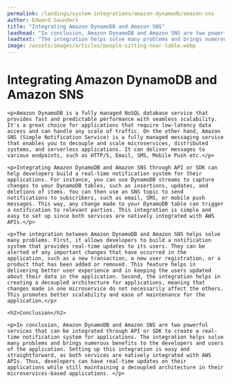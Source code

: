 ```yaml
---
permalink: /landings/system-integrations/amazon-dynamodb/amazon-sns
author: Edward Saunders
title: "Integrating Amazon DynamoDB and Amazon SNS"
leadhead: "In conclusion, Amazon DynamoDB and Amazon SNS are two powerful services that can be integrated through API or SDK to create a real-time notification system for applications"
leadtext: "The integration helps solve many problems and brings numerous benefits to the developers and users of the application. Setting up this integration is easy and straightforward, as both services are natively integrated with AWS APIs. Thus, developers can have real-time updates on their applications while still maintaining a decoupled architecture in their microservices-based applications."
image: /assets/images/articles/people-sitting-near-table.webp
---
```

<div class="arttext">    <h1>Integrating Amazon DynamoDB and Amazon SNS</h1>
    
    <p>Amazon DynamoDB is a fully managed NoSQL database service that provides fast and predictable performance with seamless scalability. It's a great choice for applications that require low-latency data access and can handle any scale of traffic. On the other hand, Amazon SNS (Simple Notification Service) is a fully managed messaging service that enables you to decouple and scale microservices, distributed systems, and serverless applications. It can deliver messages to various endpoints, such as HTTP/S, Email, SMS, Mobile Push etc.</p>

    <p>Integrating Amazon DynamoDB and Amazon SNS through API or SDK can help developers build a real-time notification system for their applications. For instance, you can use DynamoDB streams to capture changes to your DynamoDB tables, such as insertions, updates, and deletions of items. You can then use an SNS topic to send notifications to subscribers, such as email, SMS, or mobile push messages. This way, any change made to your DynamoDB table can trigger a notification to relevant parties. This integration is simple and easy to set up since both services are natively integrated with AWS APIs.</p>

    <p>The integration between Amazon DynamoDB and Amazon SNS helps solve many problems. First, it allows developers to build a notification system that provides real-time updates to its users. They can be alerted of any important changes that have occurred in the application, such as a new transaction, a new user registration, or a product that has been added or removed. This feature helps in delivering better user experience and in keeping the users updated about their data in the application. Second, the integration helps in creating a decoupled architecture for applications, meaning that changes made in one microservice do not necessarily affect the others. This promotes better scalability and ease of maintenance for the application.</p>

    <h2>Conclusion</h2>

    <p>In conclusion, Amazon DynamoDB and Amazon SNS are two powerful services that can be integrated through API or SDK to create a real-time notification system for applications. The integration helps solve many problems and brings numerous benefits to the developers and users of the application. Setting up this integration is easy and straightforward, as both services are natively integrated with AWS APIs. Thus, developers can have real-time updates on their applications while still maintaining a decoupled architecture in their microservices-based applications. </p>
</div>